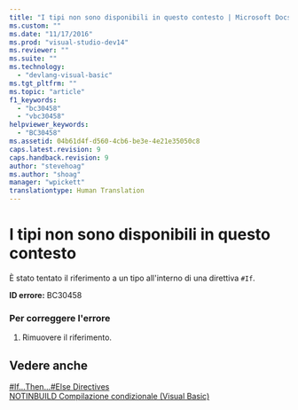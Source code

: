 ```yaml
---
title: "I tipi non sono disponibili in questo contesto | Microsoft Docs"
ms.custom: ""
ms.date: "11/17/2016"
ms.prod: "visual-studio-dev14"
ms.reviewer: ""
ms.suite: ""
ms.technology: 
  - "devlang-visual-basic"
ms.tgt_pltfrm: ""
ms.topic: "article"
f1_keywords: 
  - "bc30458"
  - "vbc30458"
helpviewer_keywords: 
  - "BC30458"
ms.assetid: 04b61d4f-d560-4cb6-be3e-4e21e35050c8
caps.latest.revision: 9
caps.handback.revision: 9
author: "stevehoag"
ms.author: "shoag"
manager: "wpickett"
translationtype: Human Translation
---
```

# I tipi non sono disponibili in questo contesto
È stato tentato il riferimento a un tipo all'interno di una direttiva `#If`.  
  
 **ID errore:** BC30458  
  
### Per correggere l'errore  
  
1.  Rimuovere il riferimento.  
  
## Vedere anche  
 [\#If...Then...\#Else Directives](../../visual-basic/language-reference/directives/if-then-else-directives.md)   
 [NOTINBUILD Compilazione condizionale \(Visual Basic\)](http://msdn.microsoft.com/it-it/ad1e35e0-935e-4a35-a2ae-738bcf2a9240)